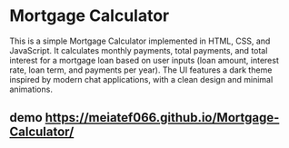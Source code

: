 # Mortgage Calculator

This is a simple Mortgage Calculator implemented in HTML, CSS, and JavaScript. It calculates monthly payments, total payments, and total interest for a mortgage loan based on user inputs (loan amount, interest rate, loan term, and payments per year). The UI features a dark theme inspired by modern chat applications, with a clean design and minimal animations.

## demo https://meiatef066.github.io/Mortgage-Calculator/
